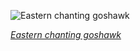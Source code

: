 
![Eastern chanting goshawk](https://upload.wikimedia.org/wikipedia/commons/thumb/f/f6/Eastern_chanting_goshawk_%28Melierax_poliopterus%29.jpg/600px-Eastern_chanting_goshawk_%28Melierax_poliopterus%29.jpg)

*[Eastern chanting goshawk](https://wikipedia.org/wiki/File:Eastern_chanting_goshawk_(Melierax_poliopterus).jpg)*
